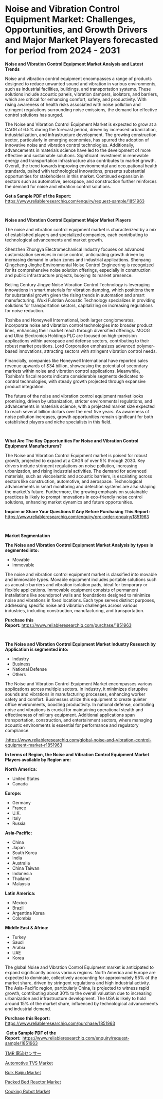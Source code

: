 <p><h1>Noise and Vibration Control Equipment Market: Challenges, Opportunities, and Growth Drivers and Major Market Players forecasted for period from 2024 - 2031</h1></p><p><strong>Noise and Vibration Control Equipment Market Analysis and Latest Trends</strong></p>
<p><p>Noise and vibration control equipment encompasses a range of products designed to reduce unwanted sound and vibration in various environments, such as industrial facilities, buildings, and transportation systems. These solutions include acoustic panels, vibration dampers, isolators, and barriers, which are critical for enhancing comfort, safety, and productivity. With rising awareness of health risks associated with noise pollution and stringent regulations surrounding noise emissions, the demand for effective control solutions has surged.</p><p>The Noise and Vibration Control Equipment Market is expected to grow at a CAGR of 6.5% during the forecast period, driven by increased urbanization, industrialization, and infrastructure development. The growing construction sector, particularly in emerging economies, has spurred the adoption of innovative noise and vibration control technologies. Additionally, advancements in materials science have led to the development of more effective and sustainable solutions. Significant investment in renewable energy and transportation infrastructure also contributes to market growth. Overall, the trend towards improving environmental and occupational health standards, paired with technological innovations, presents substantial opportunities for stakeholders in this market. Continued expansion in sectors such as automotive, aerospace, and construction further reinforces the demand for noise and vibration control solutions.</p></p>
<p><strong>Get a Sample PDF of the Report:&nbsp;</strong> <a href="https://www.reliableresearchiq.com/enquiry/request-sample/1851963?utm_campaign=101&utm_medium=2&utm_source=Github&utm_content=ia&utm_term=18102024&utm_id=noise-and-vibration-control-equipment">https://www.reliableresearchiq.com/enquiry/request-sample/1851963</a></p>
<p>&nbsp;</p>
<p><strong>Noise and Vibration Control Equipment Major Market Players</strong></p>
<p><p>The noise and vibration control equipment market is characterized by a mix of established players and specialized companies, each contributing to technological advancements and market growth.</p><p>Shenzhen Zhongya Electromechanical Industry focuses on advanced customization services in noise control, anticipating growth driven by increasing demand in urban zones and industrial applications. Shenyang Qingcheng Jinghe Environmental Noise Control Engineering is recognized for its comprehensive noise solution offerings, especially in construction and public infrastructure projects, buoying its market presence. </p><p>Beijing Century Jingye Noise Vibration Control Technology is leveraging innovations in smart materials for vibration damping, which positions them for substantial growth given the rising trends in automation and smart manufacturing. Wuxi Fulotian Acoustic Technology specializes in providing solutions for transportation sectors, capitalizing on increasing regulations for noise reduction.</p><p>Toshiba and Honeywell International, both larger conglomerates, incorporate noise and vibration control technologies into broader product lines, enhancing their market reach through diversified offerings. MOOG and Ultra Electronics Holdings PLC are focused on high-precision applications within aerospace and defense sectors, contributing to their robust market positions. Lord Corporation emphasizes advanced polymer-based innovations, attracting sectors with stringent vibration control needs.</p><p>Financially, companies like Honeywell International have reported sales revenue upwards of $34 billion, showcasing the potential of secondary markets within noise and vibration control applications. Meanwhile, Toshiba's fiscal reports indicate considerable segments dedicated to control technologies, with steady growth projected through expansive product integration.</p><p>The future of the noise and vibration control equipment market looks promising, driven by urbanization, stricter environmental regulations, and advancements in materials science, with a projected market size expected to reach several billion dollars over the next five years. As awareness of noise pollution increases, growth opportunities remain significant for both established players and niche specialists in this field.</p></p>
<p>&nbsp;</p>
<p><strong>What Are The Key Opportunities For Noise and Vibration Control Equipment Manufacturers?</strong></p>
<p><p>The Noise and Vibration Control Equipment market is poised for robust growth, projected to expand at a CAGR of over 5% through 2030. Key drivers include stringent regulations on noise pollution, increasing urbanization, and rising industrial activities. The demand for advanced materials, such as viscoelastic and acoustic barriers, is escalating across sectors like construction, automotive, and aerospace. Technological advancements in smart monitoring and detection systems are also shaping the market's future. Furthermore, the growing emphasis on sustainable practices is likely to prompt innovations in eco-friendly noise control solutions, enhancing market dynamics and future opportunities.</p></p>
<p><strong>Inquire or Share Your Questions If Any Before Purchasing This Report:</strong> <a href="https://www.reliableresearchiq.com/enquiry/pre-order-enquiry/1851963?utm_campaign=101&utm_medium=2&utm_source=Github&utm_content=ia&utm_term=18102024&utm_id=noise-and-vibration-control-equipment">https://www.reliableresearchiq.com/enquiry/pre-order-enquiry/1851963</a></p>
<p>&nbsp;</p>
<p><strong>Market Segmentation</strong></p>
<p><strong>The Noise and Vibration Control Equipment Market Analysis by types is segmented into:</strong></p>
<p><ul><li>Movable</li><li>Immovable</li></ul></p>
<p><p>The noise and vibration control equipment market is classified into movable and immovable types. Movable equipment includes portable solutions such as acoustic barriers and vibration isolation pads, ideal for temporary or flexible applications. Immovable equipment consists of permanent installations like soundproof walls and foundations designed to minimize noise and vibrations in fixed locations. Each type serves distinct purposes, addressing specific noise and vibration challenges across various industries, including construction, manufacturing, and transportation.</p></p>
<p><strong>Purchase this Report:&nbsp;</strong><a href="https://www.reliableresearchiq.com/purchase/1851963?utm_campaign=101&utm_medium=2&utm_source=Github&utm_content=ia&utm_term=18102024&utm_id=noise-and-vibration-control-equipment">https://www.reliableresearchiq.com/purchase/1851963</a></p>
<p>&nbsp;</p>
<p><strong>The Noise and Vibration Control Equipment Market Industry Research by Application is segmented into:</strong></p>
<p><ul><li>Industry</li><li>Business</li><li>National Defense</li><li>Others</li></ul></p>
<p><p>The Noise and Vibration Control Equipment Market encompasses various applications across multiple sectors. In industry, it minimizes disruptive sounds and vibrations in manufacturing processes, enhancing worker safety and comfort. Businesses utilize this equipment to create quieter office environments, boosting productivity. In national defense, controlling noise and vibrations is crucial for maintaining operational stealth and effectiveness of military equipment. Additional applications span transportation, construction, and entertainment sectors, where managing acoustic environments is essential for performance and regulatory compliance.</p></p>
<p><a href="https://www.reliableresearchiq.com/global-noise-and-vibration-control-equipment-market-r1851963?utm_campaign=101&utm_medium=2&utm_source=Github&utm_content=ia&utm_term=18102024&utm_id=noise-and-vibration-control-equipment">&nbsp;https://www.reliableresearchiq.com/global-noise-and-vibration-control-equipment-market-r1851963</a></p>
<p><strong>In terms of Region, the Noise and Vibration Control Equipment Market Players available by Region are:</strong></p>
<p>
    <p> <strong> North America: </strong>
        <ul>
            <li>United States</li>
            <li>Canada</li>
        </ul>
        </p> 
    <p> <strong> Europe: </strong>
        <ul>
            <li>Germany</li>
            <li>France</li>
            <li>U.K.</li>
            <li>Italy</li>
            <li>Russia</li>
        </ul>
        </p> 
    <p> <strong> Asia-Pacific: </strong>
        <ul>
            <li>China</li>
            <li>Japan</li>
            <li>South Korea</li>
            <li>India</li>
            <li>Australia</li>
            <li>China Taiwan</li>
            <li>Indonesia</li>
            <li>Thailand</li>
            <li>Malaysia</li>
        </ul>
        </p> 
    <p> <strong> Latin America: </strong>
        <ul>
            <li>Mexico</li>
            <li>Brazil</li>
            <li>Argentina Korea</li>
            <li>Colombia</li>
        </ul>
        </p> 
    <p> <strong> Middle East & Africa: </strong>
        <ul>
            <li>Turkey</li>
            <li>Saudi</li>
            <li>Arabia</li>
            <li>UAE</li>
            <li>Korea</li>
        </ul>
    </p>
    </p>
<p><p>The global Noise and Vibration Control Equipment market is anticipated to expand significantly across various regions. North America and Europe are expected to dominate, collectively accounting for approximately 55% of the market share, driven by stringent regulations and high industrial activity. The Asia-Pacific region, particularly China, is projected to witness rapid growth, contributing about 30% to the overall valuation due to increasing urbanization and infrastructure development. The USA is likely to hold around 15% of the market share, influenced by technological advancements and industrial demand.</p></p>
<p><strong>Purchase this Report: </strong><a href="https://www.reliableresearchiq.com/purchase/1851963?utm_campaign=101&utm_medium=2&utm_source=Github&utm_content=ia&utm_term=18102024&utm_id=noise-and-vibration-control-equipment">https://www.reliableresearchiq.com/purchase/1851963</a></p>
<p>&nbsp;<strong>Get a Sample PDF of the Report:&nbsp;&nbsp;</strong><a href="https://www.reliableresearchiq.com/enquiry/request-sample/1851963?utm_campaign=101&utm_medium=2&utm_source=Github&utm_content=ia&utm_term=18102024&utm_id=noise-and-vibration-control-equipment">https://www.reliableresearchiq.com/enquiry/request-sample/1851963</a></p>
<p><strong></strong></p>
<p><p><a href="https://github.com/lababdou/Market-Research-Report-List-6/blob/main/515689918857.md?utm_campaign=101&utm_medium=2&utm_source=Github&utm_content=ia&utm_term=18102024&utm_id=noise-and-vibration-control-equipment">TMR 電流センサー</a></p><p><a href="https://www.linkedin.com/pulse/opportunities-challenges-automotive-tvs-market-strategic-insights-eemhc?utm_campaign=101&utm_medium=2&utm_source=Github&utm_content=ia&utm_term=18102024&utm_id=noise-and-vibration-control-equipment">Automotive TVS Market</a></p><p><a href="https://github.com/cleora2ime/Market-Research-Report-List-1/blob/main/bulk-baijiu-market.md?utm_campaign=101&utm_medium=2&utm_source=Github&utm_content=ia&utm_term=18102024&utm_id=noise-and-vibration-control-equipment">Bulk Baijiu Market</a></p><p><a href="https://issuu.com/reportprime-2/docs/packed-bed-reactor-market-size-2030_3c7283e31b97a1?utm_campaign=101&utm_medium=2&utm_source=Github&utm_content=ia&utm_term=18102024&utm_id=noise-and-vibration-control-equipment">Packed Bed Reactor Market</a></p><p><a href="https://issuu.com/reportprime-2/docs/cooking-robot-market-size-2030.pptx_1ac394ebaa00ac?utm_campaign=101&utm_medium=2&utm_source=Github&utm_content=ia&utm_term=18102024&utm_id=noise-and-vibration-control-equipment">Cooking Robot Market</a></p></p>